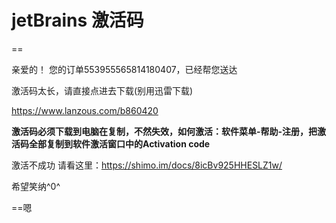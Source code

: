 # jetBrains 激活码

==

亲爱的！
您的订单553955565814180407，已经帮您送达

激活码太长，请直接点进去下载(别用迅雷下载)

https://www.lanzous.com/b860420

******激活码必须下载到电脑在复制，不然失效，如何激活：软件菜单-帮助-注册，把激活码全部复制到软件激活窗口中的Activation code******

激活不成功 请看这里：https://shimo.im/docs/8icBv925HHESLZ1w/

希望笑纳^0^

==嗯